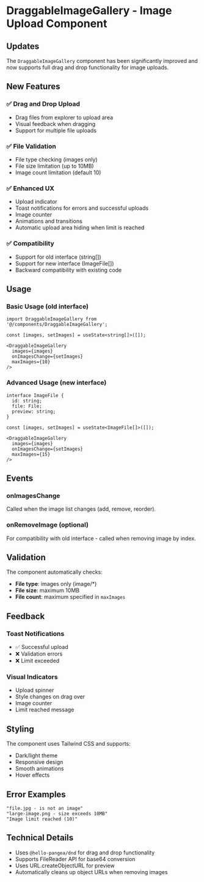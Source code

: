 # DraggableImageGallery - Image Upload Component

## Updates

The `DraggableImageGallery` component has been significantly improved and now supports full drag and drop functionality for image uploads.

## New Features

### ✅ Drag and Drop Upload
- Drag files from explorer to upload area
- Visual feedback when dragging
- Support for multiple file uploads

### ✅ File Validation
- File type checking (images only)
- File size limitation (up to 10MB)
- Image count limitation (default 10)

### ✅ Enhanced UX
- Upload indicator
- Toast notifications for errors and successful uploads
- Image counter
- Animations and transitions
- Automatic upload area hiding when limit is reached

### ✅ Compatibility
- Support for old interface (string[])
- Support for new interface (ImageFile[])
- Backward compatibility with existing code

## Usage

### Basic Usage (old interface)
```tsx
import DraggableImageGallery from '@/components/DraggableImageGallery';

const [images, setImages] = useState<string[]>([]);

<DraggableImageGallery
  images={images}
  onImagesChange={setImages}
  maxImages={10}
/>
```

### Advanced Usage (new interface)
```tsx
interface ImageFile {
  id: string;
  file: File;
  preview: string;
}

const [images, setImages] = useState<ImageFile[]>([]);

<DraggableImageGallery
  images={images}
  onImagesChange={setImages}
  maxImages={15}
/>
```

## Events

### onImagesChange
Called when the image list changes (add, remove, reorder).

### onRemoveImage (optional)
For compatibility with old interface - called when removing image by index.

## Validation

The component automatically checks:
- **File type**: images only (image/*)
- **File size**: maximum 10MB
- **File count**: maximum specified in `maxImages`

## Feedback

### Toast Notifications
- ✅ Successful upload
- ❌ Validation errors
- ❌ Limit exceeded

### Visual Indicators
- Upload spinner
- Style changes on drag over
- Image counter
- Limit reached message

## Styling

The component uses Tailwind CSS and supports:
- Dark/light theme
- Responsive design
- Smooth animations
- Hover effects

## Error Examples

```
"file.jpg - is not an image"
"large-image.png - size exceeds 10MB"
"Image limit reached (10)"
```

## Technical Details

- Uses `@hello-pangea/dnd` for drag and drop functionality
- Supports FileReader API for base64 conversion
- Uses URL.createObjectURL for preview
- Automatically cleans up object URLs when removing images 